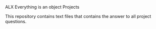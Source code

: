 ALX Everything is an object Projects

This repository contains text files that contains the answer to all project questions.
